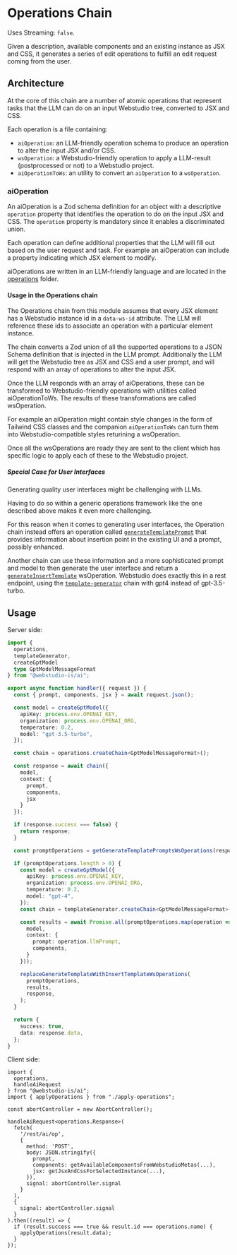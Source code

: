 # Operations Chain

Uses Streaming: `false`.

Given a description, available components and an existing instance as JSX and CSS, it generates a series of edit operations to fulfill an edit request coming from the user.

## Architecture

At the core of this chain are a number of atomic operations that represent tasks that the LLM can do on an input Webstudio tree, converted to JSX and CSS.

Each operation is a file containing:

- `aiOperation`: an LLM-friendly operation schema to produce an operation to alter the input JSX and/or CSS.
- `wsOperation`: a Webstudio-friendly operation to apply a LLM-result (postprocessed or not) to a Webstudio project.
- `aiOperationToWs`: an utility to convert an `aiOperation` to a `wsOperation`.

### aiOperation

An aiOperation is a Zod schema definition for an object with a descriptive `operation` property that identifies the operation to do on the input JSX and CSS. The `operation` property is mandatory since it enables a discriminated union.

Each operation can define additional properties that the LLM will fill out based on the user request and task. For example an aiOperation can include a property indicating which JSX element to modify.

aiOperations are written in an LLM-friendly language and are located in the [operations](./operations) folder.

#### Usage in the Operations chain

The Operations chain from this module assumes that every JSX element has a Webstudio instance id in a `data-ws-id` attribute. The LLM will reference these ids to associate an operation with a particular element instance.

The chain converts a Zod union of all the supported operations to a JSON Schema definition that is injected in the LLM prompt. Additionally the LLM will get the Webstudio tree as JSX and CSS and a user prompt, and will respond with an array of operations to alter the input JSX.

Once the LLM responds with an array of aiOperations, these can be transformed to Webstudio-friendly operations with utilities called aiOperationToWs. The results of these transformations are called wsOperation.

For example an aiOperation might contain style changes in the form of Tailwind CSS classes and the companion `aiOperationToWs` can turn them into Webstudio-compatible styles returining a wsOperation.

Once all the wsOperations are ready they are sent to the client which has specific logic to apply each of these to the Webstudio project.

##### Special Case for User Interfaces

Generating quality user interfaces might be challenging with LLMs.

Having to do so within a generic operations framework like the one described above makes it even more challenging.

For this reason when it comes to generating user interfaces, the Operation chain instead offers an operation called [`generateTemplatePrompt`](./operations/generate-template-prompt.ts) that provides information about insertion point in the existing UI and a prompt, possibly enhanced.

Another chain can use these information and a more sophisticated prompt and model to then generate the user interface and return a [`generateInsertTemplate`](./operations/generate-insert-template.ts) wsOperation. Webstudio does exactly this in a rest endpoint, using the [`template-generator`](../template-generator) chain with gpt4 instead of gpt-3.5-turbo.

## Usage

Server side:

```typescript
import {
  operations,
  templateGenerator,
  createGptModel
  type GptModelMessageFormat
} from "@webstudio-is/ai";

export async function handler({ request }) {
  const { prompt, components, jsx } = await request.json();

  const model = createGptModel({
    apiKey: process.env.OPENAI_KEY,
    organization: process.env.OPENAI_ORG,
    temperature: 0.2,
    model: "gpt-3.5-turbo",
  });

  const chain = operations.createChain<GptModelMessageFormat>();

  const response = await chain({
    model,
    context: {
      prompt,
      components,
      jsx
    }
  });

  if (response.success === false) {
    return response;
  }

  const promptOperations = getGenerateTemplatePromptsWsOperations(response.data);

  if (promptOperations.length > 0) {
    const model = createGptModel({
      apiKey: process.env.OPENAI_KEY,
      organization: process.env.OPENAI_ORG,
      temperature: 0.2,
      model: "gpt-4",
    });
    const chain = templateGenerator.createChain<GptModelMessageFormat>();

    const results = await Promise.all(promptOperations.map(operation => chain({
      model,
      context: {
        prompt: operation.llmPrompt,
        components,
      }
    }));

    replaceGenerateTemplateWithInsertTemplateWsOperations(
      promptOperations,
      results,
      response,
    );
  }

  return {
    success: true,
    data: response.data,
  };
}
```

Client side:

```tsx
import {
  operations,
  handleAiRequest
} from "@webstudio-is/ai";
import { applyOperations } from "./apply-operations";

const abortController = new AbortController();

handleAiRequest<operations.Response>(
  fetch(
    '/rest/ai/op',
    {
      method: 'POST',
      body: JSON.stringify({
        prompt,
        components: getAvailableComponentsFromWebstudioMetas(...),
        jsx: getJsxAndCssForSelectedInstance(...),
      }),
      signal: abortController.signal
    }
  ),
  {
    signal: abortController.signal
  }
).then((result) => {
  if (result.success === true && result.id === operations.name) {
    applyOperations(result.data);
  }
});
```
